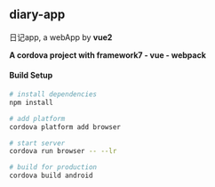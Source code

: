 ## diary-app
日记app, a webApp by **vue2**

**A cordova project with framework7 - vue - webpack**

#### Build Setup

``` bash
# install dependencies
npm install

# add platform
cordova platform add browser

# start server
cordova run browser -- --lr

# build for production
cordova build android
```
